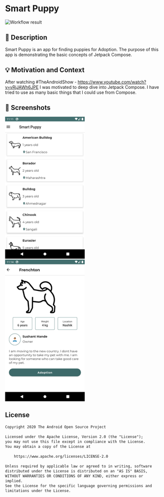 # Smart Puppy

<!--- Replace <OWNER> with your Github Username and <REPOSITORY> with the name of your repository. -->
<!--- You can find both of these in the url bar when you open your repository in github. -->
![Workflow result](https://github.com/Sushant-Hande/compose-challenge-petapp/workflows/Check/badge.svg)


## :scroll: Description
<!--- Describe your app in one or two sentences -->
Smart Puppy is an app for finding puppies for Adoption. The purpose of this app is demonstrating the basic concepts of Jetpack Compose.

## :bulb: Motivation and Context
<!--- Optionally point readers to interesting parts of your submission. -->
<!--- What are you especially proud of? -->
After watching #TheAndroidShow - https://www.youtube.com/watch?v=vRjJAWh6JPE I was motivated to deep dive into Jetpack Compose. I have tried to use as many basic things that I could use from Compose.

## :camera_flash: Screenshots
<!-- You can add more screenshots here if you like -->
<img src="/results/screenshot_1.png" width="260">&emsp;<img src="/results/screenshot_2.png" width="260">

## License
```
Copyright 2020 The Android Open Source Project

Licensed under the Apache License, Version 2.0 (the "License");
you may not use this file except in compliance with the License.
You may obtain a copy of the License at

    https://www.apache.org/licenses/LICENSE-2.0

Unless required by applicable law or agreed to in writing, software
distributed under the License is distributed on an "AS IS" BASIS,
WITHOUT WARRANTIES OR CONDITIONS OF ANY KIND, either express or implied.
See the License for the specific language governing permissions and
limitations under the License.
```